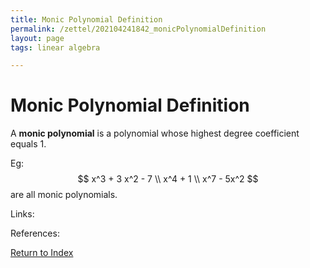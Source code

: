 ```yaml
---
title: Monic Polynomial Definition
permalink: /zettel/202104241842_monicPolynomialDefinition
layout: page
tags: linear algebra

---
```

# Monic Polynomial Definition

A **monic polynomial** is a polynomial whose highest degree coefficient equals 1.

Eg:
$$
x^3 + 3 x^2 - 7 \\
x^4 + 1 \\
x^7 - 5x^2
$$
are all monic polynomials.

Links: 

References: 

[Return to Index](index)